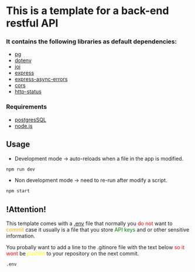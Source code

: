 # This is a template for a back-end restful API

### It contains the following libraries as default dependencies:

- [pg](https://www.npmjs.com/package/pg)
- [dotenv](https://www.npmjs.com/package/dotenv)
- [joi](https://www.npmjs.com/package/joi)
- [express](https://www.npmjs.com/package/express)
- [express-async-errors](https://www.npmjs.com/package/express-async-errors)
- [cors](https://www.npmjs.com/package/cors)
- [http-status](https://www.npmjs.com/package/http-status)

### Requirements

- [postgresSQL](https://www.postgresql.org/)
- [node.js](https://nodejs.org/en)

## Usage

- Development mode -> auto-reloads when a file in the app is modified.

```bash
npm run dev
```

- Non development mode -> need to re-run after modify a script.

```bash
npm start
```

## !Attention!

This template comes with a [.env](.env) file that normally you <span style="color: red"> do not </span>  want to <span style="color: orange"> commit </span> case it usually
is a file that you store <span style="color: green"> API keys </span>  and or other sensitive information.

You probally want to add a line to the .gitinore file with the text below  <span style="color: red"> so it wont </span> be <span style="color: yellow"> pushed </span> to your repository on the next commit.

```bash
.env
```
